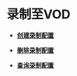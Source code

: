 # 录制至VOD<a name="live_03_0017"></a>

-   **[创建录制配置](创建录制配置.md)**  

-   **[删除录制配置](删除录制配置.md)**  

-   **[查询录制配置](查询录制配置.md)**  


